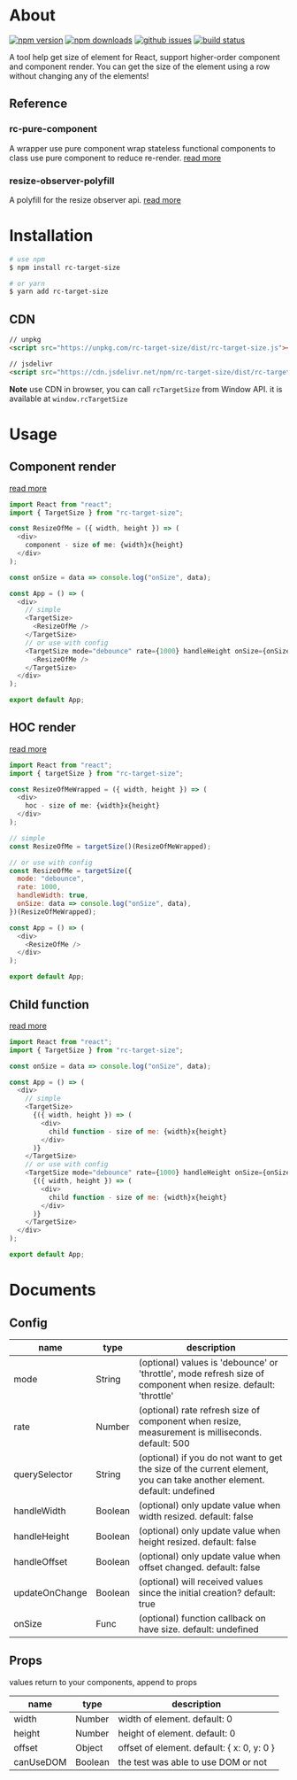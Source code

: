 # About

[![npm version][npm-version-image]][npm-url]
[![npm downloads][npm-downloads-image]][npm-url]
[![github issues][github-issues-image]][github-issues-url]
[![build status][travis-image]][travis-url]

A tool help get size of element for React, support higher-order component and component render.
You can get the size of the element using a row without changing any of the elements!

## Reference

### rc-pure-component

A wrapper use pure component wrap stateless functional components to class use pure component to reduce re-render. [read more](https://www.npmjs.com/package/rc-pure-component)

### resize-observer-polyfill

A polyfill for the resize observer api. [read more](https://www.npmjs.com/package/resize-observer-polyfill)

# Installation

```bash
# use npm
$ npm install rc-target-size

# or yarn
$ yarn add rc-target-size
```

## CDN

```html
// unpkg
<script src="https://unpkg.com/rc-target-size/dist/rc-target-size.js"></script>

// jsdelivr
<script src="https://cdn.jsdelivr.net/npm/rc-target-size/dist/rc-target-size.js"></script>
```

**Note** use CDN in browser, you can call `rcTargetSize` from Window API. it is available at `window.rcTargetSize`

# Usage

## Component render

[read more](https://github.com/lamhieu-vk/rc-target-size/blob/master/examples/component.js)

```javascript
import React from "react";
import { TargetSize } from "rc-target-size";

const ResizeOfMe = ({ width, height }) => (
  <div>
    component - size of me: {width}x{height}
  </div>
);

const onSize = data => console.log("onSize", data);

const App = () => (
  <div>
    // simple
    <TargetSize>
      <ResizeOfMe />
    </TargetSize>
    // or use with config
    <TargetSize mode="debounce" rate={1000} handleHeight onSize={onSize}>
      <ResizeOfMe />
    </TargetSize>
  </div>
);

export default App;
```

## HOC render

[read more](https://github.com/lamhieu-vk/rc-target-size/blob/master/examples/hoc.js)

```javascript
import React from "react";
import { targetSize } from "rc-target-size";

const ResizeOfMeWrapped = ({ width, height }) => (
  <div>
    hoc - size of me: {width}x{height}
  </div>
);

// simple
const ResizeOfMe = targetSize()(ResizeOfMeWrapped);

// or use with config
const ResizeOfMe = targetSize({
  mode: "debounce",
  rate: 1000,
  handleWidth: true,
  onSize: data => console.log("onSize", data),
})(ResizeOfMeWrapped);

const App = () => (
  <div>
    <ResizeOfMe />
  </div>
);

export default App;
```

## Child function

[read more](https://github.com/lamhieu-vk/rc-target-size/blob/master/examples/childFunction.js)

```javascript
import React from "react";
import { TargetSize } from "rc-target-size";

const onSize = data => console.log("onSize", data);

const App = () => (
  <div>
    // simple
    <TargetSize>
      {({ width, height }) => (
        <div>
          child function - size of me: {width}x{height}
        </div>
      )}
    </TargetSize>
    // or use with config
    <TargetSize mode="debounce" rate={1000} handleHeight onSize={onSize}>
      {({ width, height }) => (
        <div>
          child function - size of me: {width}x{height}
        </div>
      )}
    </TargetSize>
  </div>
);

export default App;
```

# Documents

## Config

| name           | type    | description                                                                                                            |
| -------------- | ------- | ---------------------------------------------------------------------------------------------------------------------- |
| mode           | String  | (optional) values is 'debounce' or 'throttle', mode refresh size of component when resize. default: 'throttle'         |
| rate           | Number  | (optional) rate refresh size of component when resize, measurement is milliseconds. default: 500                       |
| querySelector  | String  | (optional) if you do not want to get the size of the current element, you can take another element. default: undefined |
| handleWidth    | Boolean | (optional) only update value when width resized. default: false                                                        |
| handleHeight   | Boolean | (optional) only update value when height resized. default: false                                                       |
| handleOffset   | Boolean | (optional) only update value when offset changed. default: false                                                       |
| updateOnChange | Boolean | (optional) will received values since the initial creation? default: true                                              |
| onSize         | Func    | (optional) function callback on have size. default: undefined                                                          |

## Props

values return to your components, append to props

| name      | type    | description                                |
| --------- | ------- | ------------------------------------------ |
| width     | Number  | width of element. default: 0               |
| height    | Number  | height of element. default: 0              |
| offset    | Object  | offset of element. default: { x: 0, y: 0 } |
| canUseDOM | Boolean | the test was able to use DOM or not        |

[npm-url]: https://npmjs.org/package/rc-target-size
[npm-version-image]: https://badge.fury.io/js/rc-target-size.svg
[npm-downloads-image]: https://img.shields.io/npm/dm/rc-target-size.svg
[github-issues-image]: https://img.shields.io/github/issues/lamhieu-vk/rc-target-size.svg
[github-issues-url]: https://github.com/lamhieu-vk/rc-target-size/issues
[travis-image]: https://travis-ci.com/lamhieu-vk/rc-target-size.svg?branch=master
[travis-url]: https://travis-ci.com/lamhieu-vk/rc-target-size?branch=master
